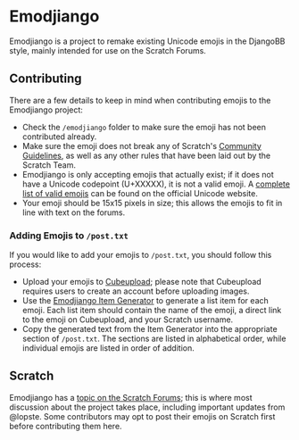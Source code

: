 # Emodjiango
Emodjiango is a project to remake existing Unicode emojis in the DjangoBB style, mainly intended for use on the Scratch Forums.

## Contributing
There are a few details to keep in mind when contributing emojis to the Emodjiango project:
* Check the `/emodjiango` folder to make sure the emoji has not been contributed already.
* Make sure the emoji does not break any of Scratch's [Community Guidelines](https://scratch.mit.edu/community_guidelines/), as well as any other rules that have been laid out by the Scratch Team.
* Emodjiango is only accepting emojis that actually exist; if it does not have a Unicode codepoint (U+XXXXX), it is not a valid emoji. A [complete list of valid emojis](https://unicode.org/emoji/charts/emoji-list.html) can be found on the official Unicode website.
* Your emoji should be 15x15 pixels in size; this allows the emojis to fit in line with text on the forums.

### Adding Emojis to `/post.txt`
If you would like to add your emojis to `/post.txt`, you should follow this process:
* Upload your emojis to [Cubeupload](https://cubeupload.com); please note that Cubeupload requires users to create an account before uploading images.
* Use the [Emodjiango Item Generator](https://lopste.github.io/emodjiango) to generate a list item for each emoji. Each list item should contain the name of the emoji, a direct link to the emoji on Cubeupload, and your Scratch username.
* Copy the generated text from the Item Generator into the appropriate section of `/post.txt`. The sections are listed in alphabetical order, while individual emojis are listed in order of addition.

## Scratch
Emodjiango has a [topic on the Scratch Forums](https://scratch.mit.edu/discuss/topic/557083/); this is where most discussion about the project takes place, including important updates from @lopste. Some contributors may opt to post their emojis on Scratch first before contributing them here.
